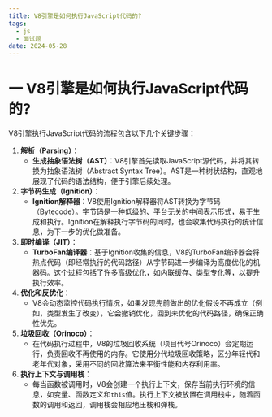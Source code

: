 ```yaml
---
title: V8引擎是如何执行JavaScript代码的?
tags:
  - js
  - 面试题
date: 2024-05-28
---
```

# 一 V8引擎是如何执行JavaScript代码的?

V8引擎执行JavaScript代码的流程包含以下几个关键步骤：

1. **解析（Parsing）**：
    - **生成抽象语法树（AST）**：V8引擎首先读取JavaScript源代码，并将其转换为抽象语法树（Abstract Syntax Tree）。AST是一种树状结构，直观地展现了代码的语法结构，便于引擎后续处理。
2. **字节码生成（Ignition）**：
    - **Ignition解释器**：V8使用Ignition解释器将AST转换为字节码（Bytecode）。字节码是一种低级的、平台无关的中间表示形式，易于生成和执行。Ignition在解释执行字节码的同时，也会收集代码执行的统计信息，为下一步的优化做准备。
3. **即时编译（JIT）**：
    - **TurboFan编译器**：基于Ignition收集的信息，V8的TurboFan编译器会将热点代码（即经常执行的代码路径）从字节码进一步编译为高度优化的机器码。这个过程包括了许多高级优化，如内联缓存、类型专化等，以提升执行效率。
4. **优化和反优化**：
    - V8会动态监控代码执行情况，如果发现先前做出的优化假设不再成立（例如，类型发生了改变），它会撤销优化，回到未优化的代码路径，确保正确性优先。
5. **垃圾回收（Orinoco）**：
    - 在代码执行过程中，V8的垃圾回收系统（项目代号Orinoco）会定期运行，负责回收不再使用的内存。它使用分代垃圾回收策略，区分年轻代和老年代对象，采用不同的回收算法来平衡性能和内存利用率。
6. **执行上下文与调用栈**：
    - 每当函数被调用时，V8会创建一个执行上下文，保存当前执行环境的信息，如变量、函数定义和`this`值。执行上下文被放置在调用栈中，随着函数的调用和返回，调用栈会相应地压栈和弹栈。
